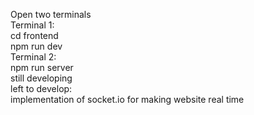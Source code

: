 Open two terminals <br />
Terminal 1: <br />
cd frontend <br />
npm run dev <br />
Terminal 2: <br />
npm run server <br />
still developing <br />
left to develop:<br />
implementation of socket.io for making website real time <br />
